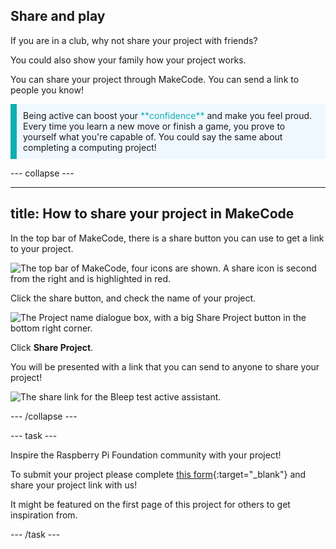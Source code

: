 ## Share and play

If you are in a club, why not share your project with friends?

You could also show your family how your project works.

You can share your project through MakeCode. You can send a link to people you know!

<p style="border-left: solid; border-width:10px; border-color: #0faeb0; background-color: aliceblue; padding: 10px;">
  Being active can boost your <span style="color: #0faeb0">**confidence**</span> and make you feel proud. Every time you learn a new move or finish a game, you prove to yourself what you're capable of. You could say the same about completing a computing project!
</p>

--- collapse ---

---
title: How to share your project in MakeCode
---

In the top bar of MakeCode, there is a share button you can use to get a link to your project.

![The top bar of MakeCode, four icons are shown. A share icon is second from the right and is highlighted in red.](images/share-button.png)

Click the share button, and check the name of your project. 

![The Project name dialogue box, with a big Share Project button in the bottom right corner.](images/project-name.png)

Click **Share Project**.

You will be presented with a link that you can send to anyone to share your project! 

![The share link for the Bleep test active assistant.](images/share-link.png)

--- /collapse ---

--- task ---

Inspire the Raspberry Pi Foundation community with your project!

To submit your project please complete [this form](https://form.raspberrypi.org/f/community-project-submissions){:target="_blank"} and share your project link with us!

It might be featured on the first page of this project for others to get inspiration from.

--- /task ---